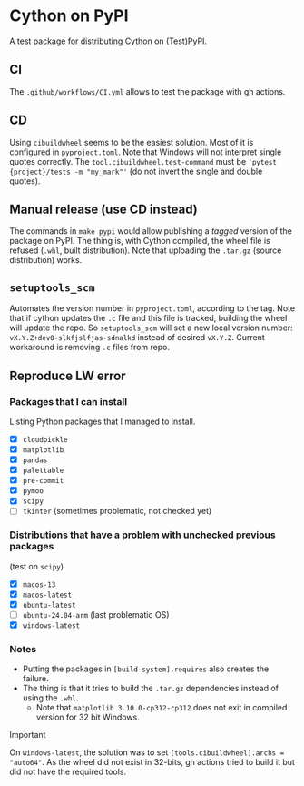 # Cython on PyPI

A test package for distributing Cython on (Test)PyPI.

## CI

The `.github/workflows/CI.yml` allows to test the package with gh actions.

## CD

Using `cibuildwheel` seems to be the easiest solution.
Most of it is configured in `pyproject.toml`.
Note that Windows will not interpret single quotes correctly.
The `tool.cibuildwheel.test-command` must be `'pytest {project}/tests -m "my_mark"'` (do not invert the single and double quotes).

## Manual release (use CD instead)

The commands in `make pypi` would allow publishing a *tagged* version of the package on PyPI.
The thing is, with Cython compiled, the wheel file is refused (`.whl`, built distribution).
Note that uploading the `.tar.gz` (source distribution) works.

## `setuptools_scm`

Automates the version number in `pyproject.toml`, according to the tag.
Note that if cython updates the `.c` file and this file is tracked, building the wheel will update the repo.
So `setuptools_scm` will set a new local version number: `vX.Y.Z+dev0-slkfjslfjas-sdnalkd` instead of desired `vX.Y.Z`.
Current workaround is removing `.c` files from repo.

## Reproduce LW error

### Packages that I can install
Listing Python packages that I managed to install.
- [x] `cloudpickle`
- [x] `matplotlib`
- [x] `pandas`
- [x] `palettable`
- [x] `pre-commit`
- [x] `pymoo`
- [x] `scipy`
- [ ] `tkinter` (sometimes problematic, not checked yet)

### Distributions that have a problem with unchecked previous packages
(test on `scipy`)
- [x] `macos-13`
- [x] `macos-latest`
- [x] `ubuntu-latest`
- [ ] `ubuntu-24.04-arm` (last problematic OS)
- [x] `windows-latest`

### Notes
- Putting the packages in `[build-system].requires` also creates the failure.
- The thing is that it tries to build the `.tar.gz` dependencies instead of using the `.whl`.
    - Note that `matplotlib 3.10.0-cp312-cp312` does not exit in compiled version for 32 bit Windows.

> [!IMPORTANT]
> On `windows-latest`, the solution was to set `[tools.cibuildwheel].archs = "auto64"`.
> As the wheel did not exist in 32-bits, gh actions tried to build it but did not have the required tools.
